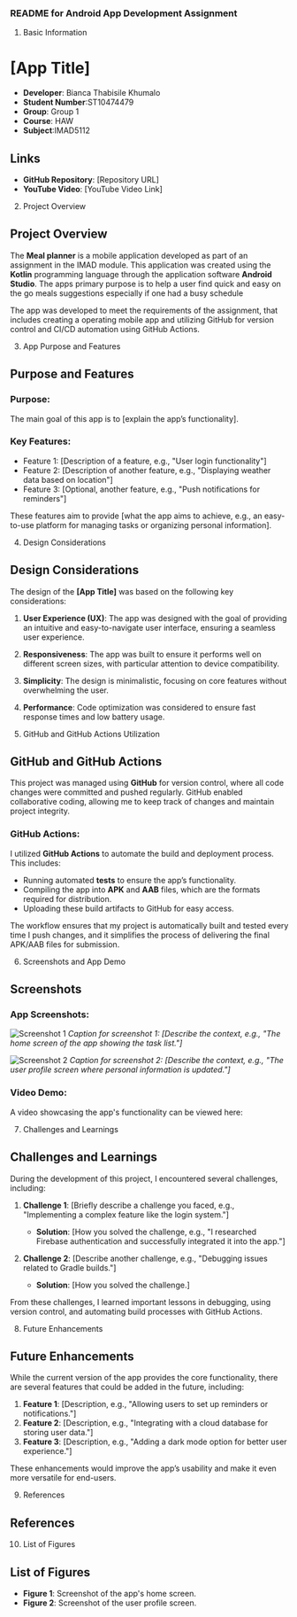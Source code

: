 
### **README for Android App Development Assignment**


1. Basic Information

# [App Title]
- **Developer**: Bianca Thabisile Khumalo
- **Student Number**:ST10474479
- **Group**: Group 1
- **Course**: HAW
- **Subject**:IMAD5112

## Links
- **GitHub Repository**: [Repository URL]
- **YouTube Video**: [YouTube Video Link]

2. Project Overview

## Project Overview

The **Meal planner** is a mobile application developed as part of an assignment in the IMAD module. This application was created using the **Kotlin** programming language through the application software **Android Studio**. 
The apps primary purpose is to help a user find quick and easy on the go meals suggestions especially if one had a busy schedule

The app was developed to meet the requirements of the assignment, that includes creating a operating mobile app and utilizing GitHub for version control and CI/CD automation using GitHub Actions.

3. App Purpose and Features

## Purpose and Features

### Purpose:
The main goal of this app is to [explain the app’s functionality]. 

### Key Features:
- Feature 1: [Description of a feature, e.g., "User login functionality"]
- Feature 2: [Description of another feature, e.g., "Displaying weather data based on location"]
- Feature 3: [Optional, another feature, e.g., "Push notifications for reminders"]

These features aim to provide [what the app aims to achieve, e.g., an easy-to-use platform for managing tasks or organizing personal information].


4. Design Considerations

## Design Considerations

The design of the **[App Title]** was based on the following key considerations:

1. **User Experience (UX)**: The app was designed with the goal of providing an intuitive and easy-to-navigate user interface, ensuring a seamless user experience.
   
2. **Responsiveness**: The app was built to ensure it performs well on different screen sizes, with particular attention to device compatibility.
   
3. **Simplicity**: The design is minimalistic, focusing on core features without overwhelming the user.
   
4. **Performance**: Code optimization was considered to ensure fast response times and low battery usage.

5. GitHub and GitHub Actions Utilization

## GitHub and GitHub Actions

This project was managed using **GitHub** for version control, where all code changes were committed and pushed regularly. GitHub enabled collaborative coding, allowing me to keep track of changes and maintain project integrity.

### GitHub Actions:
I utilized **GitHub Actions** to automate the build and deployment process. This includes:

- Running automated **tests** to ensure the app’s functionality.
- Compiling the app into **APK** and **AAB** files, which are the formats required for distribution.
- Uploading these build artifacts to GitHub for easy access.

The workflow ensures that my project is automatically built and tested every time I push changes, and it simplifies the process of delivering the final APK/AAB files for submission.

6. Screenshots and App Demo

## Screenshots

### App Screenshots:
![Screenshot 1](path_to_screenshot_1.png)
*Caption for screenshot 1: [Describe the context, e.g., "The home screen of the app showing the task list."]*

![Screenshot 2](path_to_screenshot_2.png)
*Caption for screenshot 2: [Describe the context, e.g., "The user profile screen where personal information is updated."]*

### Video Demo:
A video showcasing the app's functionality can be viewed here:

7. Challenges and Learnings

## Challenges and Learnings

During the development of this project, I encountered several challenges, including:

1. **Challenge 1**: [Briefly describe a challenge you faced, e.g., "Implementing a complex feature like the login system."]
   - **Solution**: [How you solved the challenge, e.g., "I researched Firebase authentication and successfully integrated it into the app."]
   
2. **Challenge 2**: [Describe another challenge, e.g., "Debugging issues related to Gradle builds."]
   - **Solution**: [How you solved the challenge.]

From these challenges, I learned important lessons in debugging, using version control, and automating build processes with GitHub Actions.

8. Future Enhancements

## Future Enhancements

While the current version of the app provides the core functionality, there are several features that could be added in the future, including:

1. **Feature 1**: [Description, e.g., "Allowing users to set up reminders or notifications."]
2. **Feature 2**: [Description, e.g., "Integrating with a cloud database for storing user data."]
3. **Feature 3**: [Description, e.g., "Adding a dark mode option for better user experience."]

These enhancements would improve the app’s usability and make it even more versatile for end-users.

9. References

## References

10. List of Figures

## List of Figures

- **Figure 1**: Screenshot of the app's home screen.
- **Figure 2**: Screenshot of the user profile screen.
